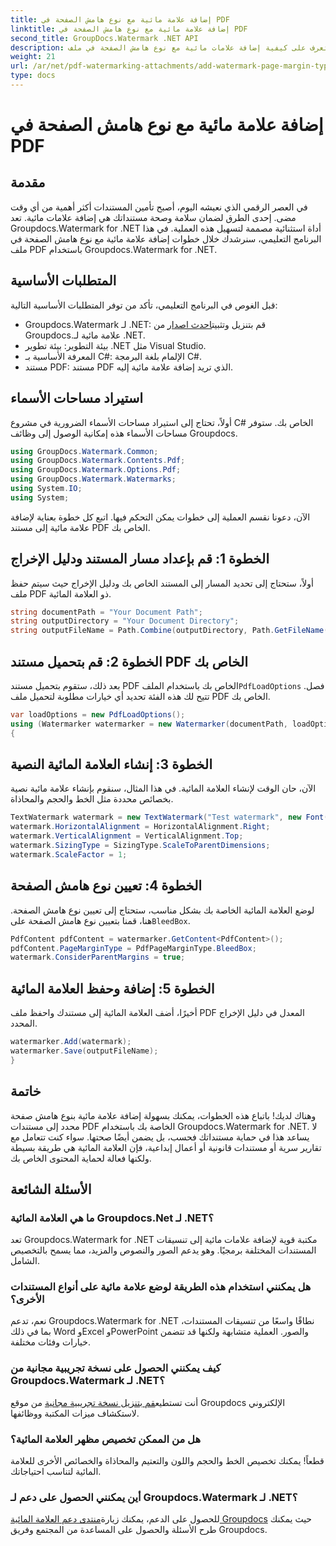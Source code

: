 ```yaml
---
title: إضافة علامة مائية مع نوع هامش الصفحة في PDF
linktitle: إضافة علامة مائية مع نوع هامش الصفحة في PDF
second_title: GroupDocs.Watermark .NET API
description: تعرف على كيفية إضافة علامات مائية مع نوع هامش الصفحة في ملف PDF باستخدام Groupdocs لـ .NET. تأمين المستندات الخاصة بك دون عناء.
weight: 21
url: /ar/net/pdf-watermarking-attachments/add-watermark-page-margin-type-pdf/
type: docs
---
```

# إضافة علامة مائية مع نوع هامش الصفحة في PDF

## مقدمة
في العصر الرقمي الذي نعيشه اليوم، أصبح تأمين المستندات أكثر أهمية من أي وقت مضى. إحدى الطرق لضمان سلامة وصحة مستنداتك هي إضافة علامات مائية. تعد Groupdocs.Watermark for .NET أداة استثنائية مصممة لتسهيل هذه العملية. في هذا البرنامج التعليمي، سنرشدك خلال خطوات إضافة علامة مائية مع نوع هامش الصفحة في ملف PDF باستخدام Groupdocs.Watermark for .NET.
## المتطلبات الأساسية
قبل الغوص في البرنامج التعليمي، تأكد من توفر المتطلبات الأساسية التالية:
-  Groupdocs.Watermark لـ .NET: قم بتنزيل وتثبيت[احدث اصدار](https://releases.groupdocs.com/Watermark/net/) من Groupdocs.علامة مائية لـ .NET.
- بيئة التطوير: بيئة تطوير .NET مثل Visual Studio.
- المعرفة الأساسية بـ C#: الإلمام بلغة البرمجة C#.
- مستند PDF: مستند PDF الذي تريد إضافة علامة مائية إليه.
## استيراد مساحات الأسماء
أولاً، تحتاج إلى استيراد مساحات الأسماء الضرورية في مشروع C# الخاص بك. ستوفر مساحات الأسماء هذه إمكانية الوصول إلى وظائف Groupdocs.
```csharp
using GroupDocs.Watermark.Common;
using GroupDocs.Watermark.Contents.Pdf;
using GroupDocs.Watermark.Options.Pdf;
using GroupDocs.Watermark.Watermarks;
using System.IO;
using System;
```
الآن، دعونا نقسم العملية إلى خطوات يمكن التحكم فيها. اتبع كل خطوة بعناية لإضافة علامة مائية إلى مستند PDF الخاص بك.
## الخطوة 1: قم بإعداد مسار المستند ودليل الإخراج
أولاً، ستحتاج إلى تحديد المسار إلى المستند الخاص بك ودليل الإخراج حيث سيتم حفظ ملف PDF ذو العلامة المائية.
```csharp
string documentPath = "Your Document Path";
string outputDirectory = "Your Document Directory";
string outputFileName = Path.Combine(outputDirectory, Path.GetFileName(documentPath));
```
## الخطوة 2: قم بتحميل مستند PDF الخاص بك
 بعد ذلك، ستقوم بتحميل مستند PDF الخاص بك باستخدام الملف`PdfLoadOptions` فصل. تتيح لك هذه الفئة تحديد أي خيارات مطلوبة لتحميل ملف PDF الخاص بك.
```csharp
var loadOptions = new PdfLoadOptions();
using (Watermarker watermarker = new Watermarker(documentPath, loadOptions))
{
```
## الخطوة 3: إنشاء العلامة المائية النصية
الآن، حان الوقت لإنشاء العلامة المائية. في هذا المثال، سنقوم بإنشاء علامة مائية نصية بخصائص محددة مثل الخط والحجم والمحاذاة.
```csharp
TextWatermark watermark = new TextWatermark("Test watermark", new Font("Arial", 42));
watermark.HorizontalAlignment = HorizontalAlignment.Right;
watermark.VerticalAlignment = VerticalAlignment.Top;
watermark.SizingType = SizingType.ScaleToParentDimensions;
watermark.ScaleFactor = 1;
```
## الخطوة 4: تعيين نوع هامش الصفحة
 لوضع العلامة المائية الخاصة بك بشكل مناسب، ستحتاج إلى تعيين نوع هامش الصفحة. هنا، قمنا بتعيين نوع هامش الصفحة على`BleedBox`.
```csharp
PdfContent pdfContent = watermarker.GetContent<PdfContent>();
pdfContent.PageMarginType = PdfPageMarginType.BleedBox;
watermark.ConsiderParentMargins = true;
```
## الخطوة 5: إضافة وحفظ العلامة المائية
أخيرًا، أضف العلامة المائية إلى مستندك واحفظ ملف PDF المعدل في دليل الإخراج المحدد.
```csharp
watermarker.Add(watermark);
watermarker.Save(outputFileName);
}
```
## خاتمة
وهناك لديك! باتباع هذه الخطوات، يمكنك بسهولة إضافة علامة مائية بنوع هامش صفحة محدد إلى مستندات PDF الخاصة بك باستخدام Groupdocs.Watermark for .NET. لا يساعد هذا في حماية مستنداتك فحسب، بل يضمن أيضًا صحتها. سواء كنت تتعامل مع تقارير سرية أو مستندات قانونية أو أعمال إبداعية، فإن العلامة المائية هي طريقة بسيطة ولكنها فعالة لحماية المحتوى الخاص بك.
## الأسئلة الشائعة
### ما هي العلامة المائية Groupdocs.Net لـ .NET؟
تعد Groupdocs.Watermark for .NET مكتبة قوية لإضافة علامات مائية إلى تنسيقات المستندات المختلفة برمجيًا. وهو يدعم الصور والنصوص والمزيد، مما يسمح بالتخصيص الشامل.
### هل يمكنني استخدام هذه الطريقة لوضع علامة مائية على أنواع المستندات الأخرى؟
نعم، تدعم Groupdocs.Watermark for .NET نطاقًا واسعًا من تنسيقات المستندات، بما في ذلك Word وExcel وPowerPoint والصور. العملية متشابهة ولكنها قد تتضمن خيارات وفئات مختلفة.
### كيف يمكنني الحصول على نسخة تجريبية مجانية من Groupdocs.Watermark لـ .NET؟
 أنت تستطيع[قم بتنزيل نسخة تجريبية مجانية](https://releases.groupdocs.com/) من موقع Groupdocs الإلكتروني لاستكشاف ميزات المكتبة ووظائفها.
### هل من الممكن تخصيص مظهر العلامة المائية؟
قطعاً! يمكنك تخصيص الخط والحجم واللون والتعتيم والمحاذاة والخصائص الأخرى للعلامة المائية لتناسب احتياجاتك.
### أين يمكنني الحصول على دعم لـ Groupdocs.Watermark لـ .NET؟
 للحصول على الدعم، يمكنك زيارة[منتدى دعم العلامة المائية Groupdocs](https://forum.groupdocs.com/c/watermark/19) حيث يمكنك طرح الأسئلة والحصول على المساعدة من المجتمع وفريق Groupdocs.